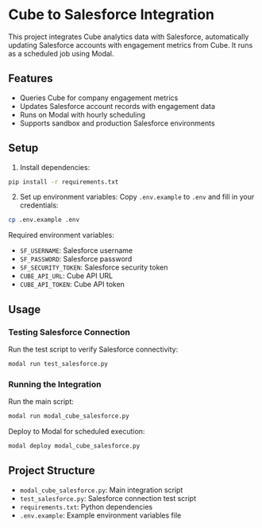 # Cube to Salesforce Integration

This project integrates Cube analytics data with Salesforce, automatically updating Salesforce accounts with engagement metrics from Cube. It runs as a scheduled job using Modal.

## Features

- Queries Cube for company engagement metrics
- Updates Salesforce account records with engagement data
- Runs on Modal with hourly scheduling
- Supports sandbox and production Salesforce environments

## Setup

1. Install dependencies:
```bash
pip install -r requirements.txt
```

2. Set up environment variables:
Copy `.env.example` to `.env` and fill in your credentials:
```bash
cp .env.example .env
```

Required environment variables:
- `SF_USERNAME`: Salesforce username
- `SF_PASSWORD`: Salesforce password
- `SF_SECURITY_TOKEN`: Salesforce security token
- `CUBE_API_URL`: Cube API URL
- `CUBE_API_TOKEN`: Cube API token

## Usage

### Testing Salesforce Connection

Run the test script to verify Salesforce connectivity:
```bash
modal run test_salesforce.py
```

### Running the Integration

Run the main script:
```bash
modal run modal_cube_salesforce.py
```

Deploy to Modal for scheduled execution:
```bash
modal deploy modal_cube_salesforce.py
```

## Project Structure

- `modal_cube_salesforce.py`: Main integration script
- `test_salesforce.py`: Salesforce connection test script
- `requirements.txt`: Python dependencies
- `.env.example`: Example environment variables file
